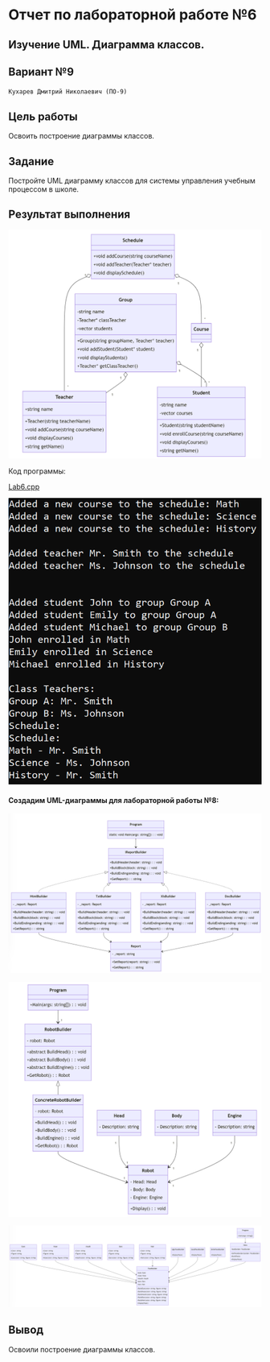 
# Отчет по лабораторной работе №6

## Изучение UML. Диаграмма классов.

## Вариант №9

`Кухарев Дмитрий Николаевич (ПО-9)`

## Цель работы

Освоить построение диаграммы классов.

## Задание 

Постройте UML диаграмму классов для системы управления учебным процессом в школе.

## Результат выполнения

![1.png](./images/1.png)

Код программы:

[Lab6.cpp](./src/Lab6.cpp)

![Результат](./images/5.png)

#### Создадим UML-диаграммы для лабораторной работы №8:

![2.png](./images/2.png)



![3.png](./images/3.png)

![4.png](./images/4.png)

## Вывод

Освоили построение диаграммы классов.

